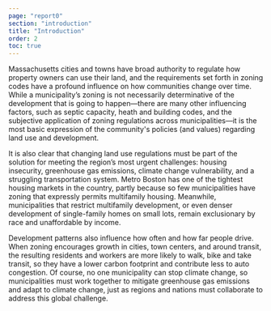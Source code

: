```yaml
---
page: "report0"
section: "introduction"
title: "Introduction"
order: 2
toc: true
---
```

Massachusetts cities and towns have broad authority to regulate how property owners can use their land, and the requirements set forth in zoning codes have a profound influence on how communities change over time. While a municipality’s zoning is not necessarily determinative of the development that is going to happen—there are many other influencing factors, such as septic capacity, heath and building codes, and the subjective application of zoning regulations across municipalities—it is the most basic expression of the community's policies (and values) regarding land use and development.

It is also clear that changing land use regulations must be part of the solution for meeting the region’s most urgent challenges: housing insecurity, greenhouse gas emissions, climate change vulnerability, and a struggling transportation system. Metro Boston has one of the tightest housing markets in the country, partly because so few municipalities have zoning that expressly permits multifamily housing. Meanwhile, municipalities that restrict multifamily development, or even denser development of single-family homes on small lots, remain exclusionary by race and unaffordable by income.

Development patterns also influence how often and how far people drive. When zoning encourages growth in cities, town centers, and around transit, the resulting residents and workers are more likely to walk, bike and take transit, so they have a lower carbon footprint and contribute less to auto congestion. Of course, no one municipality can stop climate change, so municipalities must work together to mitigate greenhouse gas emissions and adapt to climate change, just as regions and nations must collaborate to address this global challenge.